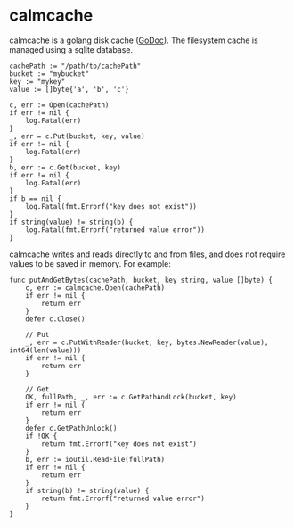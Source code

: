 # calmcache
calmcache is a golang disk cache ([GoDoc](https://godoc.org/github.com/imclaren/calmcache)).  The filesystem cache is managed using a sqlite database.

```
cachePath := "/path/to/cachePath"
bucket := "mybucket"
key := "mykey"
value := []byte{'a', 'b', 'c'}

c, err := Open(cachePath)
if err != nil {
	log.Fatal(err)
}
_, err = c.Put(bucket, key, value)
if err != nil {
	log.Fatal(err)
}
b, err := c.Get(bucket, key)
if err != nil {
	log.Fatal(err)
}
if b == nil {
	log.Fatal(fmt.Errorf("key does not exist"))
}
if string(value) != string(b) {
	log.Fatal(fmt.Errorf("returned value error"))
}
```

calmcache writes and reads directly to and from files, and does not require values to be saved in memory.  For example:

```
func putAndGetBytes(cachePath, bucket, key string, value []byte) {
	c, err := calmcache.Open(cachePath)
	if err != nil {
		return err
	}
	defer c.Close()

	// Put
	_, err = c.PutWithReader(bucket, key, bytes.NewReader(value), int64(len(value)))
	if err != nil {
		return err
	}

	// Get
	OK, fullPath, _, err := c.GetPathAndLock(bucket, key) 
	if err != nil {
		return err
	}
	defer c.GetPathUnlock()
	if !OK {
		return fmt.Errorf("key does not exist")
	}
	b, err := ioutil.ReadFile(fullPath)
	if err != nil {
		return err
	}
	if string(b) != string(value) {
		return fmt.Errorf("returned value error")
	}
}
```

